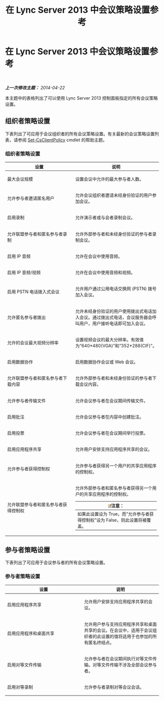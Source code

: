 ﻿---
title: 在 Lync Server 2013 中会议策略设置参考
TOCTitle: 在 Lync Server 2013 中会议策略设置参考
ms:assetid: ec8125f7-ef78-4a2b-8db0-4dd3cf5a4065
ms:mtpsurl: https://technet.microsoft.com/zh-cn/library/Gg429724(v=OCS.15)
ms:contentKeyID: 49314646
ms.date: 05/19/2016
mtps_version: v=OCS.15
ms.translationtype: HT
---

# 在 Lync Server 2013 中会议策略设置参考

 

_**上一次修改主题：** 2014-04-22_

本主题中的表格列出了可以使用 Lync Server 2013 控制面板指定的所有会议策略设置。

## 组织者策略设置

下表列出了可应用于会议组织者的所有会议策略设置。有关最新的会议策略设置列表，请参阅 [Set-CsClientPolicy](set-csclientpolicy.md) cmdlet 的帮助主题。

### 组织者策略设置

<table>
<colgroup>
<col style="width: 50%" />
<col style="width: 50%" />
</colgroup>
<thead>
<tr class="header">
<th>设置</th>
<th>说明</th>
</tr>
</thead>
<tbody>
<tr class="odd">
<td><p>最大会议规模</p></td>
<td><p>设置会议中允许的最大参与者人数。</p></td>
</tr>
<tr class="even">
<td><p>允许参与者邀请匿名用户</p></td>
<td><p>允许会议组织者邀请未经身份验证的用户参加会议。</p></td>
</tr>
<tr class="odd">
<td><p>启用录制</p></td>
<td><p>允许演示者或与会者录制会议。</p></td>
</tr>
<tr class="even">
<td><p>允许联盟参与者和匿名参与者录制</p></td>
<td><p>允许外部参与者和未经身份验证的参与者录制会议。</p></td>
</tr>
<tr class="odd">
<td><p>启用 IP 音频</p></td>
<td><p>允许在会议中使用音频。</p></td>
</tr>
<tr class="even">
<td><p>启用 IP 音频/视频</p></td>
<td><p>允许在会议中使用音频和视频。</p></td>
</tr>
<tr class="odd">
<td><p>启用 PSTN 电话拨入式会议</p></td>
<td><p>允许用户通过公用电话交换网 (PSTN) 拨号加入会议。</p></td>
</tr>
<tr class="even">
<td><p>允许匿名参与者拨出</p></td>
<td><p>允许未经身份验证的用户使用拨出式电话加入会议。通过拨出式电话，会议服务器会呼叫用户，用户接听电话即可加入会议。</p></td>
</tr>
<tr class="odd">
<td><p>允许的会议最大视频分辨率</p></td>
<td><p>设置视频会议的最大分辨率。有效值为“640*480(VGA)”和“352*288(CIF)”。</p></td>
</tr>
<tr class="even">
<td><p>启用数据协作</p></td>
<td><p>启用数据协作会议或 Web 会议。</p></td>
</tr>
<tr class="odd">
<td><p>允许联盟参与者和匿名参与者下载内容</p></td>
<td><p>允许外部参与者和未经身份验证的参与者下载会议内容。</p></td>
</tr>
<tr class="even">
<td><p>允许参与者传输文件</p></td>
<td><p>允许会议参与者在会议期间传输文件。</p></td>
</tr>
<tr class="odd">
<td><p>启用批注</p></td>
<td><p>允许会议参与者在内容中创建批注。</p></td>
</tr>
<tr class="even">
<td><p>启用投票</p></td>
<td><p>允许会议参与者在会议期间举行投票。</p></td>
</tr>
<tr class="odd">
<td><p>启用应用程序共享</p></td>
<td><p>允许用户安排支持应用程序共享的会议。</p></td>
</tr>
<tr class="even">
<td><p>允许参与者获得控制权</p></td>
<td><p>允许参与者获得另一个用户的共享应用程序的控制权。</p></td>
</tr>
<tr class="odd">
<td><p>允许联盟参与者和匿名参与者获得控制权</p></td>
<td><p>允许外部参与者和匿名参与者获得另一个用户的共享应用程序的控制权。</p>
<div class="alert">
<table>
<thead>
<tr class="header">
<th><img src="images/Dn783119.note(OCS.15).gif" title="note" alt="note" />注意：</th>
</tr>
</thead>
<tbody>
<tr class="odd">
<td>如果此设置设为 True，而“允许参与者获得控制权”设为 False，则此设置将被覆盖。</td>
</tr>
</tbody>
</table>

</div></td>
</tr>
</tbody>
</table>


## 参与者策略设置

下表列出了可应用于会议参与者的所有会议策略设置。

### 参与者策略设置

<table>
<colgroup>
<col style="width: 50%" />
<col style="width: 50%" />
</colgroup>
<thead>
<tr class="header">
<th>设置</th>
<th>说明</th>
</tr>
</thead>
<tbody>
<tr class="odd">
<td><p>启用应用程序共享</p></td>
<td><p>允许用户安排支持应用程序共享的会议。</p></td>
</tr>
<tr class="even">
<td><p>启用应用程序和桌面共享</p></td>
<td><p>允许用户参与支持应用程序共享和桌面共享的会议。在会议中，适用于会议组织者的此设置的值将适用于也参加的所有匿名终结点。</p></td>
</tr>
<tr class="odd">
<td><p>启用对等文件传输</p></td>
<td><p>允许参与者在会议期间执行对等文件传输。对等文件传输不涉及全部会议参与者。</p></td>
</tr>
<tr class="even">
<td><p>启用对等录制</p></td>
<td><p>允许参与者录制对等会议会话。</p></td>
</tr>
</tbody>
</table>

